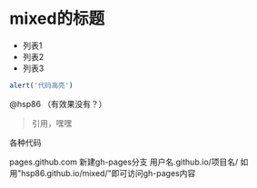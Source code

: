 # mixed的标题

* 列表1
* 列表2
* 列表3

```js
alert('代码高亮')
```

@hsp86 （有效果没有？）

> 引用，嘿嘿 

各种代码


pages.github.com
新建gh-pages分支
用户名.github.io/项目名/
如用"hsp86.github.io/mixed/"即可访问gh-pages内容
